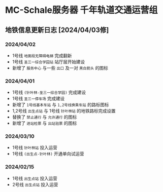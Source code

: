 # MC-Schale服务器 千年轨道交通运营组
## 地铁信息更新日志 [2024/04/03修]

### 2024/04/02

 - 1号线 `地面段无障碍电梯` 完成翻新
 - 1号线 `圣三一综合学园站` 站厅层开始建设
 - 新增了 `服务中心` 与一些 `出口` 及一对 `黑白箭头` 的图标

### 2024/04/01

 - 1号线 `(针叶林-圣三一综合学园)` 完成建设
 - 1号线 `圣三一停车场` 完成建设
 - 新增了 `1号线基本车站` 与 `1,2号线换乘车站` 的路标图标 
 - 1,2号线 `出生点站` 与 1号线 `针叶林站` 的地铁路标完成设置
 - 替换了 `禁止通行` 与 `允许通行` 的图标
 - 新增了 `进站检票` 与 `出站验票` 的图标

### 2024/03/10

 - 1号线 `针叶林站` 投入运营
 - 1号线 `(出生点-针叶林)` 开通单向试运营

### 2024/02/15

 - 1号线 `出生点站` 投入运营
 - 2号线 `出生点站` 投入运营